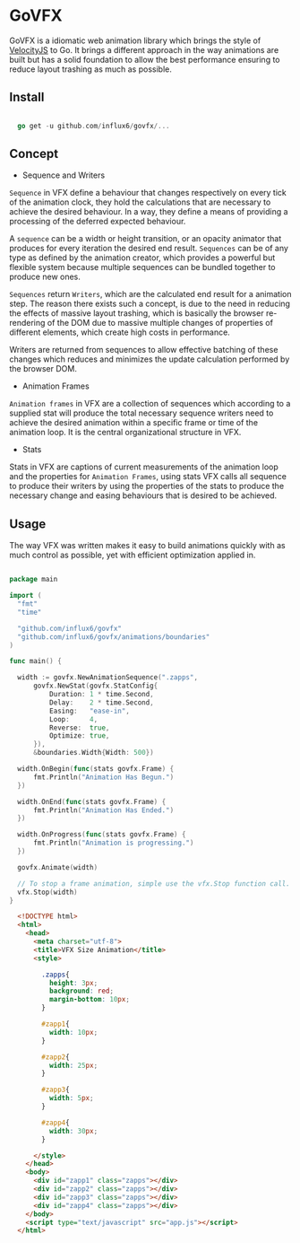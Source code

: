 # GoVFX
 GoVFX is a idiomatic web animation library which brings the style of [VelocityJS](https://julian.com/research/velocity/)
 to Go. It brings a different approach in the way animations are built but
 has a solid foundation to allow the best performance ensuring to reduce layout
 trashing as much as possible.

## Install

  ```go

    go get -u github.com/influx6/govfx/...

  ```

## Concept

  - Sequence and Writers

  `Sequence` in VFX define a behaviour that changes respectively on every tick of
  the animation clock, they hold the calculations that are necessary to achieve
  the desired behaviour. In a way, they define a means of providing a
  processing of the deferred expected behaviour.

  A `sequence` can be a width or height transition, or an opacity animator that
  produces for every iteration the desired end result.
  `Sequences` can be of any type as defined by the animation creator, which
  provides a powerful but flexible system because multiple sequences can be bundled
  together to produce new ones.

  `Sequences` return `Writers`, which are the calculated end result for a animation step.
  The reason there exists such a concept, is due to the need in reducing the effects of
  massive layout trashing, which is basically the browser re-rendering of the DOM
  due to massive multiple changes of properties of different elements, which create
  high costs in performance.

  Writers are returned from sequences to allow effective batching of these changes
  which reduces and minimizes the update calculation performed by the browser DOM.

  - Animation Frames

  `Animation frames` in VFX are a collection of sequences which according to a
  supplied stat will produce the total necessary sequence writers need to
  achieve the desired animation within a specific frame or time of the animation
  loop. It is the central organizational structure in VFX.

  - Stats

  Stats in VFX are captions of current measurements of the animation loop and the
  properties for `Animation Frames`, using stats VFX calls all sequence to produce
  their writers by using the properties of the stats to produce the necessary change
  and easing behaviours that is desired to be achieved.

## Usage
  The way VFX was written makes it easy to build animations quickly with as much
  control as possible, yet with efficient optimization applied in.



  ```go

  package main

  import (
  	"fmt"
  	"time"

  	"github.com/influx6/govfx"
  	"github.com/influx6/govfx/animations/boundaries"
  )

  func main() {

  	width := govfx.NewAnimationSequence(".zapps",
  		govfx.NewStat(govfx.StatConfig{
  			Duration: 1 * time.Second,
  			Delay:    2 * time.Second,
  			Easing:   "ease-in",
  			Loop:     4,
  			Reverse:  true,
  			Optimize: true,
  		}),
  		&boundaries.Width{Width: 500})

  	width.OnBegin(func(stats govfx.Frame) {
  		fmt.Println("Animation Has Begun.")
  	})

  	width.OnEnd(func(stats govfx.Frame) {
  		fmt.Println("Animation Has Ended.")
  	})

  	width.OnProgress(func(stats govfx.Frame) {
  		fmt.Println("Animation is progressing.")
  	})

  	govfx.Animate(width)

    // To stop a frame animation, simple use the vfx.Stop function call.
    vfx.Stop(width)
  }

  ```

  ```html
    <!DOCTYPE html>
    <html>
      <head>
        <meta charset="utf-8">
        <title>VFX Size Animation</title>
        <style>

          .zapps{
            height: 3px;
            background: red;
            margin-bottom: 10px;
          }

          #zapp1{
            width: 10px;
          }

          #zapp2{
            width: 25px;
          }

          #zapp3{
            width: 5px;
          }

          #zapp4{
            width: 30px;
          }

        </style>
      </head>
      <body>
        <div id="zapp1" class="zapps"></div>
        <div id="zapp2" class="zapps"></div>
        <div id="zapp3" class="zapps"></div>
        <div id="zapp4" class="zapps"></div>
      </body>
      <script type="text/javascript" src="app.js"></script>
    </html>

  ```
